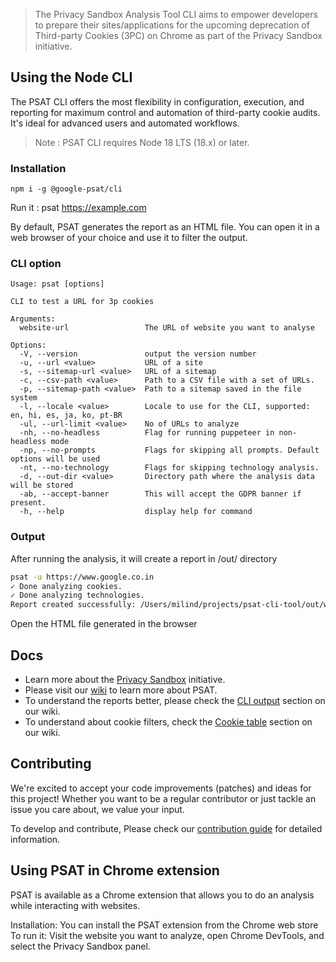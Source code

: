 > The Privacy Sandbox Analysis Tool CLI aims to empower developers to prepare their sites/applications for the upcoming deprecation of Third-party Cookies (3PC) on Chrome as part of the Privacy Sandbox initiative.


## Using the Node CLI

The PSAT CLI offers the most flexibility in configuration, execution, and reporting for maximum control and automation of third-party cookie audits. It's ideal for advanced users and automated workflows.

> Note : PSAT CLI requires Node 18 LTS (18.x) or later.


### Installation

```
npm i -g @google-psat/cli
```

Run it : psat https://example.com


By default, PSAT generates the report as an HTML file. You can open it in a web browser of your choice and use it to filter the output.

### CLI option

```                                   
Usage: psat [options]

CLI to test a URL for 3p cookies

Arguments:
  website-url                 The URL of website you want to analyse

Options:
  -V, --version               output the version number
  -u, --url <value>           URL of a site
  -s, --sitemap-url <value>   URL of a sitemap
  -c, --csv-path <value>      Path to a CSV file with a set of URLs.
  -p, --sitemap-path <value>  Path to a sitemap saved in the file system
  -l, --locale <value>        Locale to use for the CLI, supported: en, hi, es, ja, ko, pt-BR
  -ul, --url-limit <value>    No of URLs to analyze
  -nh, --no-headless          Flag for running puppeteer in non-headless mode
  -np, --no-prompts           Flags for skipping all prompts. Default options will be used
  -nt, --no-technology        Flags for skipping technology analysis.
  -d, --out-dir <value>       Directory path where the analysis data will be stored
  -ab, --accept-banner        This will accept the GDPR banner if present.
  -h, --help                  display help for command

```

### Output
After running the analysis, it will create a report in /out/ directory
```bash
psat -u https://www.google.co.in
✓ Done analyzing cookies.
✓ Done analyzing technologies.
Report created successfully: /Users/milind/projects/psat-cli-tool/out/www-google-co-in/index.html
```

Open the HTML file generated in the browser

## Docs

- Learn more about the [Privacy Sandbox](https://privacysandbox.com/) initiative.
- Please visit our [wiki](https://github.com/GoogleChromeLabs/ps-analysis-tool/wiki/) to learn more about PSAT.
- To understand the reports better, please check the [CLI output](https://github.com/GoogleChromeLabs/ps-analysis-tool/wiki/PSAT-Command-Line-Interface#cli-output) section on our wiki.
- To understand about cookie filters, check the [Cookie table](https://github.com/GoogleChromeLabs/ps-analysis-tool/wiki/Cookies-Table) section on our wiki.





## Contributing
We're excited to accept your code improvements (patches) and ideas for this project! Whether you want to be a regular contributor or just tackle an issue you care about, we value your input.

To develop and contribute, Please check our [contribution guide](https://github.com/GoogleChromeLabs/ps-analysis-tool/blob/main/docs/CONTRIBUTING.md) for detailed information.


## Using PSAT in Chrome extension

PSAT is available as a Chrome extension that allows you to do an analysis while interacting with websites.

Installation: You can install the PSAT extension from the Chrome web store 
To run it: Visit the website you want to analyze, open Chrome DevTools, and select the Privacy Sandbox panel.
